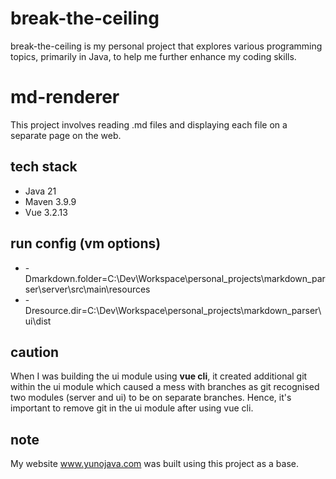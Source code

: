 # break-the-ceiling 
break-the-ceiling is my personal project that explores various programming topics, primarily in Java, to help me further enhance my coding skills.

# md-renderer
This project involves reading .md files and displaying each file on a separate page on the web.

## tech stack
<ul>
<li>Java 21</li>
<li> Maven 3.9.9</li>
<li> Vue 3.2.13</li>
</ul>

## run config (vm options)
<ul>
<li>-Dmarkdown.folder=C:\Dev\Workspace\personal_projects\markdown_parser\server\src\main\resources</li>
<li>-Dresource.dir=C:\Dev\Workspace\personal_projects\markdown_parser\ui\dist </li>
</ul>

## caution
When I was building the ui module using **vue cli**, it created additional git within the ui module which caused a mess with branches as git recognised two modules (server and ui) to be on separate branches. Hence, it's important to remove git in the ui module after using vue cli.

## note
My website www.yunojava.com was built using this project as a base.